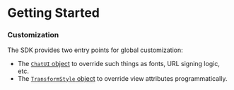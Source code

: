 # Getting Started

<!-- TODO: General description of what the UI Components do, how they build on other packages, the sample app, how each View has its own ViewModel and bindView method, etc. -->

### Customization

The SDK provides two entry points for global customization:
- The [`ChatUI` object](./03-chatui.md) to override such things as fonts, URL signing logic, etc.
- The [`TransformStyle` object](./02-global-styling.md) to override view attributes programmatically.
